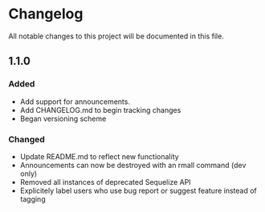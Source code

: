 # Changelog
All notable changes to this project will be documented in this file.

## 1.1.0
### Added
- Add support for announcements. 
- Add CHANGELOG.md to begin tracking changes
- Began versioning scheme

### Changed
- Update README.md to reflect new functionality
- Announcements can now be destroyed with an rmall command (dev only)
- Removed all instances of deprecated Sequelize API
- Explicitely label users who use bug report or suggest feature instead of tagging
